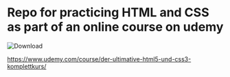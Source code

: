 # Repo for practicing HTML and CSS as part of an online course on udemy
![Download](https://user-images.githubusercontent.com/85078802/206289987-df01e564-418a-45bf-b805-b9c3c20a9e8e.jpg)

https://www.udemy.com/course/der-ultimative-html5-und-css3-komplettkurs/
